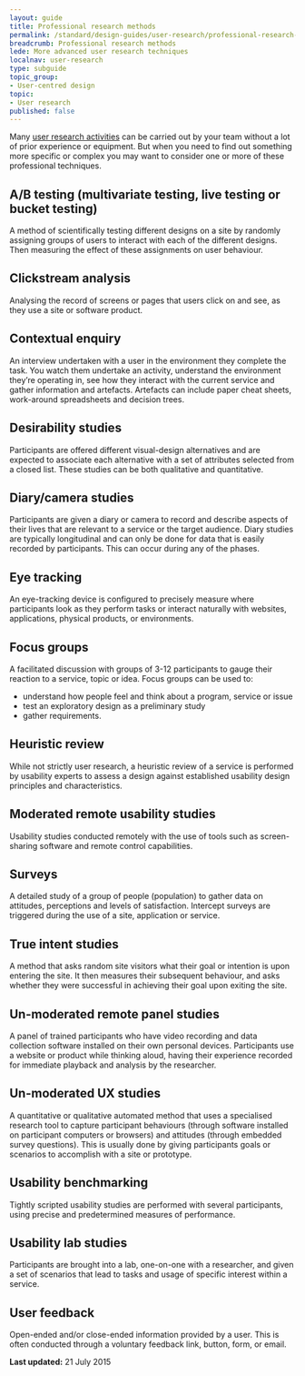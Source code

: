 ```yaml
---
layout: guide
title: Professional research methods
permalink: /standard/design-guides/user-research/professional-research-methods/
breadcrumb: Professional research methods
lede: More advanced user research techniques
localnav: user-research
type: subguide
topic_group:
- User-centred design
topic:
- User research
published: false
---
```

Many [user research activities](/standard/design-guides/user-research/) can be carried out by your team without a lot of prior experience or equipment. But when you need to find out something more specific or complex you may want to consider one or more of these professional techniques.

## A/B testing (multivariate testing, live testing or bucket testing)

A method of scientifically testing different designs on a site by randomly assigning groups of users to interact with each of the different designs. Then measuring the effect of these assignments on user behaviour.

## Clickstream analysis

Analysing the record of screens or pages that users click on and see, as they use a site or software product.

## Contextual enquiry

An interview undertaken with a user in the environment they complete the task. You watch them undertake an activity, understand the environment they’re operating in, see how they interact with the current service and gather information and artefacts. Artefacts can include paper cheat sheets, work-around spreadsheets and decision trees.

## Desirability studies

Participants are offered different visual-design alternatives and are expected to associate each alternative with a set of attributes selected from a closed list. These studies can be both qualitative and quantitative.

## Diary/camera studies

Participants are given a diary or camera to record and describe aspects of their lives that are relevant to a service or the target audience. Diary studies are typically longitudinal and can only be done for data that is easily recorded by participants. This can occur during any of the phases.

## Eye tracking

An eye-tracking device is configured to precisely measure where participants look as they perform tasks or interact naturally with websites, applications, physical products, or environments.

## Focus groups

A facilitated discussion with groups of 3-12 participants to gauge their reaction to a service, topic or idea. Focus groups can be used to:

*   understand how people feel and think about a program, service or issue
*   test an exploratory design as a preliminary study
*   gather requirements.

## Heuristic review

While not strictly user research, a heuristic review of a service is performed by usability experts to assess a design against established usability design principles and characteristics.

## Moderated remote usability studies

Usability studies conducted remotely with the use of tools such as screen-sharing software and remote control capabilities.

## Surveys

A detailed study of a group of people (population) to gather data on attitudes, perceptions and levels of satisfaction. Intercept surveys are triggered during the use of a site, application or service.

## True intent studies

A method that asks random site visitors what their goal or intention is upon entering the site. It then measures their subsequent behaviour, and asks whether they were successful in achieving their goal upon exiting the site.

## Un-moderated remote panel studies

A panel of trained participants who have video recording and data collection software installed on their own personal devices. Participants use a website or product while thinking aloud, having their experience recorded for immediate playback and analysis by the researcher.

## Un-moderated UX studies

A quantitative or qualitative automated method that uses a specialised research tool to capture participant behaviours (through software installed on participant computers or browsers) and attitudes (through embedded survey questions). This is usually done by giving participants goals or scenarios to accomplish with a site or prototype.

## Usability benchmarking

Tightly scripted usability studies are performed with several participants, using precise and predetermined measures of performance.

## Usability lab studies

Participants are brought into a lab, one-on-one with a researcher, and given a set of scenarios that lead to tasks and usage of specific interest within a service.

## User feedback

Open-ended and/or close-ended information provided by a user. This is often conducted through a voluntary feedback link, button, form, or email.

**Last updated:** 21 July 2015
